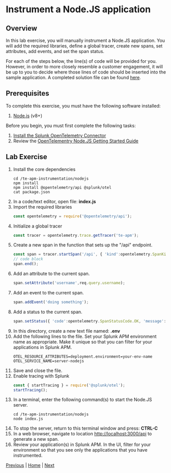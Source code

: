 # Instrument a Node.JS application

## Overview

In this lab exercise, you will manually instrument a Node.JS application. You will add the required libraries, define a global tracer, create new spans, set attributes, add events, and set the span status.

For each of the steps below, the line(s) of code will be provided for you. However, in order to more closely resemble a customer engagement, it will be up to you to decide where those lines of code should be inserted into the sample application. A completed solution file can be found [here](../solutions/index.js).

## Prerequisites

To complete this exercise, you must have the following software installed:

1. [Node.js](https://nodejs.org/) (v8+)

Before you begin, you must first complete the following tasks:

1. [Install the Splunk OpenTelemetry Connector](../otel/README.md)
1. Review the [OpenTelementry Node.JS Getting Started Guide](https://opentelemetry.io/docs/js/getting_started/nodejs)

## Lab Exercise

1. Install the core dependencies
    ```
    cd /te-apm-instrumentation/nodejs
    npm install
    npm install @opentelemetry/api @splunk/otel
    cat package.json
    ```
1. In a code/text editor, open file: **index.js**
1. Import the required libraries
    ```javascript
    const opentelemetry = require('@opentelemetry/api');
    ```
1. Initialize a global tracer
    ```javascript
    const tracer = opentelemetry.trace.getTracer('te-apm');
    ```
1. Create a new span in the function that sets up the "/api" endpoint.
    ```javascript
    const span = tracer.startSpan('/api', { 'kind':opentelemetry.SpanKind.SERVER });
    // code block
    span.end();
    ```
1. Add an attribute to the current span.
    ```javascript
    span.setAttribute('username',req.query.username);
    ```
1. Add an event to the current span.
    ```javascript
    span.addEvent('doing something');
    ```
1. Add a status to the current span.
    ```javascript
    span.setStatus({ 'code':opentelemetry.SpanStatusCode.OK, 'message':'success' });
    ```
1. In this directory, create a new text file named: **.env**
1. Add the following lines to the file. Set your Splunk APM environment name as appropriate. Make it unique so that you can filter for your applications in Splunk APM.
    ```
    OTEL_RESOURCE_ATTRIBUTES=deployment.environment=your-env-name
    OTEL_SERVICE_NAME=server-nodejs
    ```
1. Save and close the file.
1. Enable tracing with Splunk
    ```javascript
    const { startTracing } = require('@splunk/otel');
    startTracing();
    ```
1. In a terminal, enter the following command(s) to start the Node.JS server.
    ```
    cd /te-apm-instrumentation/nodejs
    node index.js
    ```
1. To stop the server, return to this terminal window and press: **CTRL-C**
1. In a web browser, navigate to location [http://localhost:3000/api](http://localhost:3000/api) to generate a new span.
1. Review your application(s) in Splunk APM. In the UI, filter for your environment so that you see only the applications that you have instrumented.

[Previous](../otel/README.md) | [Home](../README.md) | [Next](../java/README.md)